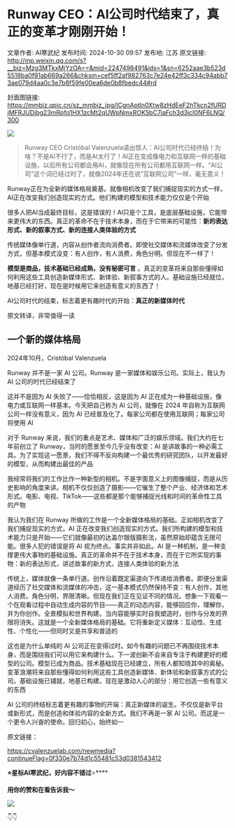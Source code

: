 # Runway CEO：AI公司时代结束了，真正的变革才刚刚开始！

文章作者: AI寒武纪
发布时间: 2024-10-30 09:57
发布地: 江苏
原文链接: http://mp.weixin.qq.com/s?__biz=Mzg3MTkxMjYzOA==&mid=2247498491&idx=1&sn=6252aae3b523d5518ba0f91ab669a266&chksm=cef5ff2af982763c7e24e42ff3c334c94abb73ae079d4aa0c3e7b6f59fe00ea6de0b8fbedc44#rd

封面图链接: https://mmbiz.qpic.cn/sz_mmbiz_jpg/ICgnAptln0Xtw8zHdEeF2hTkcn2fURDjMFRJUDibg23mRpfq1HX1zcMt2qUWpNmxROK5bC7iaFch3d3icI0NF6LNQ/300

![](https://mmbiz.qpic.cn/sz_mmbiz_png/ICgnAptln0Xtw8zHdEeF2hTkcn2fURDjjj9icIiccHbbaAu2QanuFibTd9uMQaBiccLaAKOcaldKMYI9HSMshseo6w/640?wx_fmt=png&from=appmsg)

  

> Runway CEO Cristóbal
> Valenzuela语出惊人：AI公司时代已经终结！为啥？不是AI不行了，而是AI太行了！AI正在变成像电力和互联网一样的基础设施，以后所有公司都会用AI，就像现在所有公司都用互联网一样。“AI公司”这个词已经过时了，就像2024年还在说“互联网公司”一样，毫无意义！

Runway正在为全新的媒体格局奠基。就像相机改变了我们捕捉现实的方式一样，AI正在改变我们创造现实的方式。他们构建的模型和技术能力仅仅是个开始

很多人把AI当成最终目标，这是错误的！AI只是个工具，是底层基础设施，它能带来更伟大的东西。真正的革命不在于技术本身，而在于它带来的可能性：**新的表达形式、新的叙事方式、新的连接人类体验的方式**

传统媒体像单行道，内容从创作者流向消费者。即使社交媒体和流媒体改变了分发方式，但基本模式没变：有人创作，有人消费，角色分明。但现在不一样了！

**模型是商品，技术基础已经成熟，没有秘密可言**
。真正的变革将来自那些懂得如何利用这些工具创造新媒体形式、新体验、新叙事方式的人。基础设施已经就位，地基已经打好，现在是时候用它来创造有意义的东西了！

AI公司时代的结束，标志着更有趣时代的开始：**真正的新媒体时代**

  

原文转译，非常值得一读

## 一个新的媒体格局

2024年10月，Cristóbal Valenzuela

Runway 并不是一家 AI 公司。Runway 是一家媒体和娱乐公司。实际上，我认为 AI 公司的时代已经结束了

这并不是因为 AI 失败了——恰恰相反，这是因为 AI 正在成为一种基础设施，像电力或互联网一样基本。今天把自己称为 AI 公司，就像在 2024
年自称为互联网公司一样没有意义，因为 AI 已经普及化了。每家公司都在使用互联网；每家公司将使用 AI

对于 Runway 来说，我们的重点是艺术、媒体和广泛的娱乐领域。我们大约在七年前创立了 Runway，当时的愿景至今几乎没有改变：AI
是讲故事的一种必需工具。为了实现这一愿景，我们不得不反向构建一个最优秀的研究团队，以开发最好的模型，从而构建出最佳的产品

我经常将我们的工作比作一种新型的相机。不是字面意义上的图像捕捉，而是从历史影响的角度来讲。相机不仅仅创造了摄影——它催生了整个产业、经济体和艺术形式。电影、电视、TikTok——这些都是那个能够捕捉光线和时间的革命性工具的产物

我认为我们在 Runway 所做的工作是一个全新媒体格局的基础。正如相机改变了我们捕捉现实的方式，AI
正在改变我们创造现实的方式。我们所构建的模型和技术能力只是开始——它们就像最初的达盖尔银版摄影法，虽然原始却蕴含无限可能。很多人犯的错误是将 AI
视为终点。事实并非如此。AI
是一种机制，是一种支撑更伟大事物的基础设施。真正的革命并不在于技术本身，而在于它所实现的事物：新的表达形式，讲述故事的新方式，连接人类体验的新方法

传统上，媒体就像一条单行道。创作沿着既定渠道向下传递给消费者。即便分发渠道经历了社交媒体和流媒体的冲击，这一基本模式仍然保持不变：有人创作，其他人消费。角色分明，界限清晰。但现在我们正在见证不同的情况。想象一下观看一个在观看过程中自动生成内容的节目——真正的动态内容，能够回应你，理解你，并为你创作。全景模拟和世界构建。当内容能够实时自我塑造时，创作与分发的界限将消失。这就是一个全新媒体格局的基础。它将重新定义媒体：互动性、生成性、个性化——但同时又是共享和普适的

这也是为什么单纯的 AI
公司正在变得过时。如今有趣的问题已不再围绕技术本身，而是围绕我们可以用它来构建什么。下一波创新不会来自专注于构建更好的模型的公司。模型已成为商品。技术基础现在已经建立，所有人都知晓其中的奥秘。变革浪潮将来自那些懂得如何利用这些工具创造新媒体、新体验和新叙事方式的公司。基础设施已铺就，地基已构建。现在是激动人心的部分：用它创造一些有意义的东西

AI 公司的终结标志着更有趣的事物的开端：真正新媒体的诞生。不仅仅是新平台或新形式，而是创造和体验内容的全新方式。我们不再是一家 AI
公司。而这是一个更令人兴奋的使命。回归初心，始终如一

原文链接：  

https://cvalenzuelab.com/newmedia?continueFlag=0f330e7b74d1c55481c53d0381543412

  

**⭐星标AI寒武纪，好内容不错过**⭐****

**用你的****赞****和****在看****告诉我～**

  

  

  

![](https://mmbiz.qpic.cn/sz_mmbiz_png/ICgnAptln0X53k92kQa8BeRQk0S3ZibtTFrf0vHLrLXqJpB3miaFf0HDXX1YjWgfQ3GdhgYuKAQTg746xfnBxxcg/640?wx_fmt=png)

👇👇


